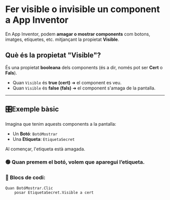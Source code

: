 # Fer visible o invisible un component a App Inventor

En App Inventor, podem **amagar o mostrar components** com botons, imatges, etiquetes, etc. mitjançant la propietat **Visible**.

## Què és la propietat "Visible"?

És una propietat **booleana** dels components (és a dir, només pot ser **Cert** o **Fals**).

- Quan `Visible` és **true (cert)** ➜ el component es veu.
- Quan `Visible` és **false (fals)** ➜ el component s'amaga de la pantalla.

---

## 🎛Exemple bàsic

Imagina que tenim aquests components a la pantalla:

- Un **Botó**: `BotóMostrar`
- Una **Etiqueta**: `EtiquetaSecret`

Al començar, l'etiqueta està amagada.

### 🟢 Quan premem el botó, volem que aparegui l’etiqueta.

### 🔷 Blocs de codi:

```blocks
Quan BotóMostrar.Clic
    posar EtiquetaSecret.Visible a cert
